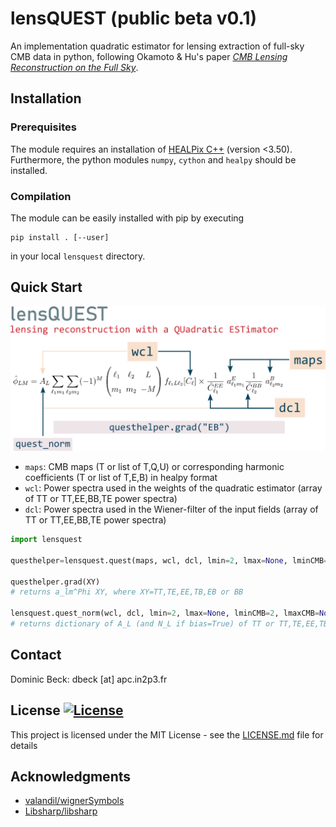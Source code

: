 # lensQUEST (public beta v0.1)
An implementation quadratic estimator for lensing extraction of full-sky CMB data in python, following Okamoto & Hu's paper [*CMB Lensing Reconstruction on the Full Sky*](https://arxiv.org/abs/astro-ph/0301031).

## Installation

### Prerequisites
The module requires an installation of [HEALPix C++](http://healpix.sourceforge.net/) (version <3.50). Furthermore, the python modules `numpy`, `cython` and `healpy` should be installed.

### Compilation
The module can be easily installed with pip by executing
```
pip install . [--user]
```
in your local `lensquest` directory.

## Quick Start

![lensQUEST usage](https://github.com/doicbek/lensquest/blob/master/lensquest/lensquest.png)


- `maps`: CMB maps (T or list of T,Q,U) or corresponding harmonic coefficients (T or list of T,E,B) in healpy format
- `wcl`: Power spectra used in the weights of the quadratic estimator (array of TT or TT,EE,BB,TE power spectra)
- `dcl`: Power spectra used in the Wiener-filter of the input fields (array of TT or TT,EE,BB,TE power spectra)


```python
import lensquest

questhelper=lensquest.quest(maps, wcl, dcl, lmin=2, lmax=None, lminCMB=2, lmaxCMB=None)

questhelper.grad(XY)
# returns a_lm^Phi XY, where XY=TT,TE,EE,TB,EB or BB

lensquest.quest_norm(wcl, dcl, lmin=2, lmax=None, lminCMB=2, lmaxCMB=None, bias=False)
# returns dictionary of A_L (and N_L if bias=True) of TT or TT,TE,EE,TB,EB
```

## Contact
Dominic Beck: dbeck [at] apc.in2p3.fr

## License [![License](http://img.shields.io/:license-mit-blue.svg?style=flat-square)](http://badges.mit-license.org)
This project is licensed under the MIT License - see the [LICENSE.md](LICENSE.md) file for details

## Acknowledgments
- [valandil/wignerSymbols](https://github.com/valandil/wignerSymbols)
- [Libsharp/libsharp](https://github.com/Libsharp/libsharp)
